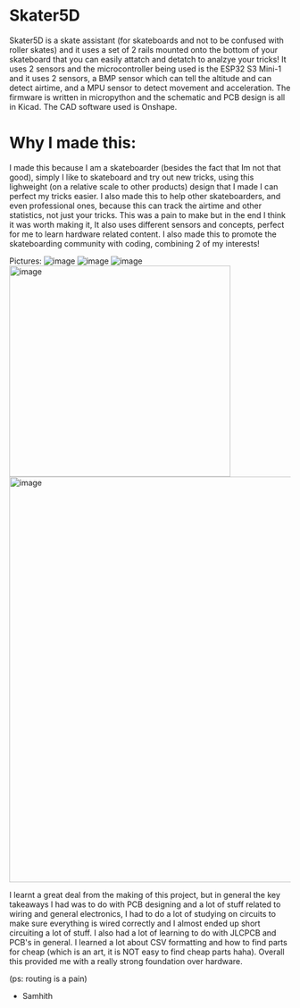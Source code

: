 # Skater5D
Skater5D is a skate assistant (for skateboards and not to be confused with roller skates) and it uses a set of 2 rails mounted onto the bottom of your skateboard that you can easily attatch and detatch to analzye your tricks! It uses 2 sensors and the microcontroller being used is the ESP32 S3 Mini-1 and it uses 2 sensors, a BMP sensor which can tell the altitude and can detect airtime, and a MPU sensor to detect movement and acceleration. The firmware is written in micropython and the schematic and PCB design is all in Kicad. The CAD software used is Onshape.

# Why I made this:
I made this because I am a skateboarder (besides the fact that Im not that good), simply I like to skateboard and try out new tricks, using this lighweight (on a relative scale to other products) design that I made I can perfect my tricks easier. I also made this to help other skateboarders, and even professional ones, because this can track the airtime and other statistics, not just your tricks. This was a pain to make but in the end I think it was worth making it, It also uses different sensors and concepts, perfect for me to learn hardware related content. I also made this to promote the skateboarding community with coding, combining 2 of my interests!

Pictures:
![image](https://github.com/user-attachments/assets/94f93067-b7e2-4621-94e4-e78f912e3421)
![image](https://github.com/user-attachments/assets/ccc2e75d-876b-4caa-a7b9-411f168bafaa)
![image](https://github.com/user-attachments/assets/be2a53b9-e9bb-4d00-8aea-d252043a378c)
<img width="396" height="378" alt="image" src="https://github.com/user-attachments/assets/a5d5646f-89ce-4429-b5cc-2cae1ed110f4" />
<img width="733" height="726" alt="image" src="https://github.com/user-attachments/assets/08dbb186-8af3-4827-b93d-312f1abab149" />


I learnt a great deal from the making of this project, but in general the key takeaways I had was to do with PCB designing and a lot of stuff related to wiring and general electronics, I had to do a lot of studying on circuits to make sure everything is wired correctly and I almost ended up short circuiting a lot of stuff. I also had a lot of learning to do with JLCPCB and PCB's in general. I learned a lot about CSV formatting and how to find parts for cheap (which is an art, it is NOT easy to find cheap parts haha). Overall this provided me with a really strong foundation over hardware.

(ps: routing is a pain)

- Samhith
